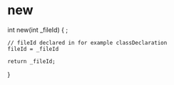 # new

int new(int _fileId)
{
    ;

    // fileId declared in for example classDeclaration
    fileId = _fileId

    return _fileId;
}